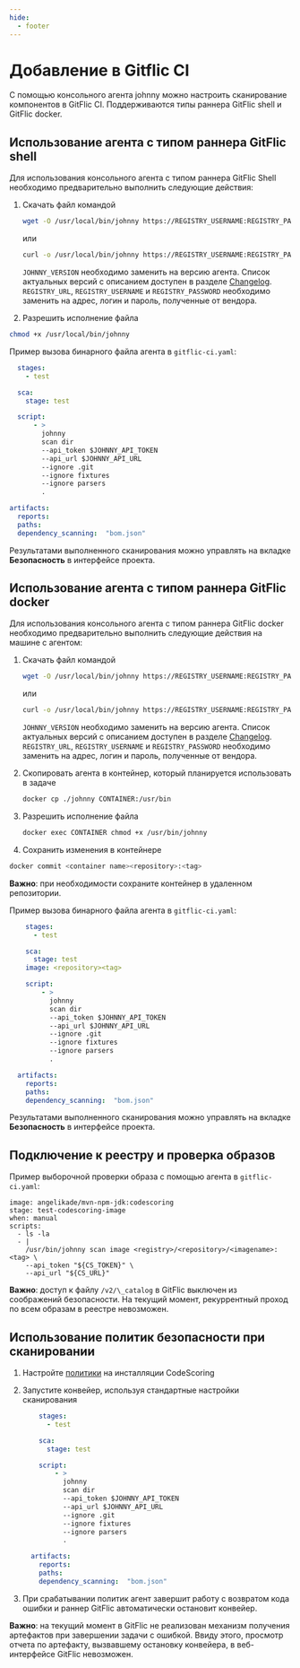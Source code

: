 ```yaml
---
hide:
  - footer
---
```


# Добавление в Gitflic CI

С помощью консольного агента johnny можно настроить сканирование компонентов в GitFlic CI. Поддерживаются типы раннера GitFlic shell и GitFlic docker.

## Использование агента c типом раннера GitFlic shell

Для использования консольного агента с типом раннера GitFlic Shell необходимо предварительно выполнить следующие действия:

1. Скачать файл командой

    ```bash
    wget -O /usr/local/bin/johnny https://REGISTRY_USERNAME:REGISTRY_PASSWORD@REGISTRY_URL/repository/files/codescoring/johnny-depp/JOHNNY_VERSION/johnny-linux-amd64-JOHNNY_VERSION
    ```
    или
    ```bash
    curl -o /usr/local/bin/johnny https://REGISTRY_USERNAME:REGISTRY_PASSWORD@REGISTRY_URL/repository/files/codescoring/johnny-depp/JOHNNY_VERSION/johnny-linux-amd64-JOHNNY_VERSION
    ```

    `JOHNNY_VERSION` необходимо заменить на версию агента. Список актуальных версий с описанием доступен в разделе [Changelog](/changelog/johnny-changelog). `REGISTRY_URL`, `REGISTRY_USERNAME` и `REGISTRY_PASSWORD` необходимо заменить на адрес, логин и пароль, полученные от вендора.

2. Разрешить исполнение файла

  ```bash
  chmod +x /usr/local/bin/johnny
  ```

  Пример вызова бинарного файла агента в `gitflic-ci.yaml`:

  ```yaml
    stages:
      - test

    sca:
      stage: test

    script:
        - >
          johnny
          scan dir
          --api_token $JOHNNY_API_TOKEN
          --api_url $JOHNNY_API_URL
          --ignore .git
          --ignore fixtures
          --ignore parsers
          .

  artifacts:  
    reports:  
    paths:  
    dependency_scanning:  "bom.json"
  ```

  Результатами выполненного сканирования можно управлять на вкладке **Безопасность** в интерфейсе проекта.

## Использование агента с типом раннера GitFlic docker

Для использования консольного агента с типом раннера GitFlic docker необходимо предварительно выполнить следующие действия на машине с агентом:

1. Скачать файл командой

    ```bash
    wget -O /usr/local/bin/johnny https://REGISTRY_USERNAME:REGISTRY_PASSWORD@REGISTRY_URL/repository/files/codescoring/johnny-depp/JOHNNY_VERSION/johnny-linux-amd64-JOHNNY_VERSION
    ```
    или
    ```bash
    curl -o /usr/local/bin/johnny https://REGISTRY_USERNAME:REGISTRY_PASSWORD@REGISTRY_URL/repository/files/codescoring/johnny-depp/JOHNNY_VERSION/johnny-linux-amd64-JOHNNY_VERSION
    ```

    `JOHNNY_VERSION` необходимо заменить на версию агента. Список актуальных версий с описанием доступен в разделе [Changelog](/changelog/johnny-changelog). `REGISTRY_URL`, `REGISTRY_USERNAME` и `REGISTRY_PASSWORD` необходимо заменить на адрес, логин и пароль, полученные от вендора.

2. Скопировать агента в контейнер, который планируется использовать в задаче

    ```bash
    docker cp ./johnny CONTAINER:/usr/bin
    ```

3. Разрешить исполнение файла

    ```bash
    docker exec CONTAINER chmod +x /usr/bin/johnny
    ```

4. Сохранить изменения в контейнере

```bash
docker commit <container name><repository>:<tag>
```

**Важно**: при необходимости сохраните контейнер в удаленном репозитории.

Пример вызова бинарного файла агента в `gitflic-ci.yaml`:

```yaml
    stages:
      - test

    sca:
      stage: test 
    image: <repository><tag>  

    script:
        - >
          johnny
          scan dir
          --api_token $JOHNNY_API_TOKEN
          --api_url $JOHNNY_API_URL
          --ignore .git
          --ignore fixtures
          --ignore parsers
          .

  artifacts:  
    reports:  
    paths:  
    dependency_scanning:  "bom.json"
```

Результатами выполненного сканирования можно управлять на вкладке **Безопасность** в интерфейсе проекта.

## Подключение к реестру и проверка образов

Пример выборочной проверки образа с помощью агента в `gitflic-ci.yaml`:

```
image: angelikade/mvn-npm-jdk:codescoring
stage: test-codescoring-image
when: manual
scripts:
  - ls -la
  - |
    /usr/bin/johnny scan image <registry>/<repository>/<imagename>:<tag> \
    --api_token "${CS_TOKEN}" \
    --api_url "${CS_URL}"
```

**Важно**: доступ к файлу `/v2/\_catalog` в GitFlic выключен из соображений безопасности. На текущий момент, рекуррентный проход по всем образам в реестре невозможен.

## Использование политик безопасности при сканировании

1. Настройте [политики](/on-premise/how-to/policies) на инсталляции CodeScoring

2. Запустите конвейер, используя стандартные настройки сканирования

    ```yaml
        stages:
          - test

        sca:
          stage: test

        script:
            - >
              johnny
              scan dir
              --api_token $JOHNNY_API_TOKEN
              --api_url $JOHNNY_API_URL
              --ignore .git
              --ignore fixtures
              --ignore parsers
              .

      artifacts:  
        reports:  
        paths:  
        dependency_scanning:  "bom.json"
    ```

3. При срабатывании политик агент завершит работу с возвратом кода ошибки и раннер GitFlic автоматически остановит конвейер.

**Важно**: на текущий момент в GitFlic не реализован механизм получения артефактов при завершении задачи с ошибкой. Ввиду этого, просмотр отчета по артефакту, вызвавшему остановку конвейера, в веб-интерфейсе GitFlic невозможен.
